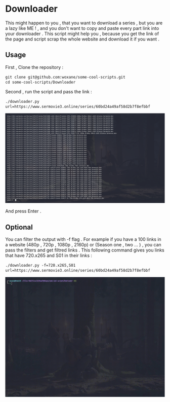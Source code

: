 # Downloader 
This might happen to you , that you want to download a series , but you are a lazy like ME ! , and you don't want to copy and paste every part link into your downloader . 
This script might help you , because you get the link of the page and script scrap the whole website and download it if you want . 

## Usage 
First , Clone the repository : 

	git clone git@github.com:woxane/some-cool-scripts.git
	cd some-cool-scripts/Downloader

Second , run the script and pass the link  : 
	
	./downloader.py url=https://www.sermovie3.online/series/60bd24a49af58d2b7f8efbbf

![screenshot1](screenshots/1.png)

And press Enter . 

## Optional
You can filter the output with -f flag . 
For example if you have a 100 links in a website (480p , 720p , 1080p , 2160p) or (Season one , two ... ) , you can pass the filters and get filtred links . 
This following command gives you links that have 720.x265 and S01 in their links  :

	./downloader.py -f=720.x265,S01 url=https://www.sermovie3.online/series/60bd24a49af58d2b7f8efbbf

![gif1](screenshots/test4.gif)
